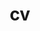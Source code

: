 ---
layout: cv
permalink: /cv/
title: cv
nav: false
nav_order: 4
cv_pdf: assets/pdf/example_pdf.pdf
description: This is a description of the page. You can modify it in '_pages/cv.md'. You can also change or remove the top pdf download button.
toc:
  sidebar: left
---